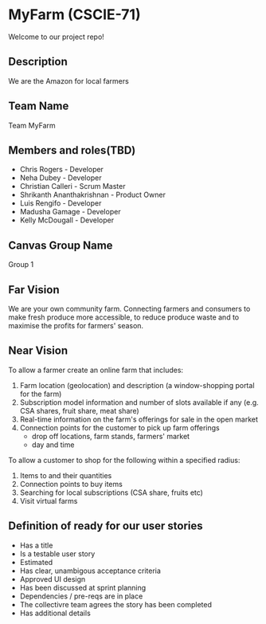 # MyFarm (CSCIE-71)
Welcome to our project repo!

## Description
We are the Amazon for local farmers

## Team Name
Team MyFarm

## Members and roles(TBD)
* Chris Rogers - Developer
* Neha Dubey - Developer
* Christian Calleri - Scrum Master
* Shrikanth Ananthakrishnan - Product Owner
* Luis Rengifo - Developer
* Madusha Gamage - Developer
* Kelly McDougall - Developer

## Canvas Group Name
Group 1

## Far Vision
We are your own community farm. Connecting farmers and consumers to make fresh produce more accessible, to reduce produce waste and to maximise the profits for farmers' season. 

## Near Vision
To allow a farmer create an online farm that includes:
1. Farm location (geolocation) and description (a window-shopping portal for the farm)
2. Subscription model information and number of slots available if any (e.g. CSA shares, fruit share, meat share)
3. Real-time information on the farm's offerings for sale in the open market
4. Connection points for the customer to pick up farm offerings 
    - drop off locations, farm stands, farmers' market
    - day and time

To allow a customer to shop for the following within a specified radius:
1. Items to and their quantities
2. Connection points to buy items
3. Searching for local subscriptions (CSA share, fruits etc)
4. Visit virtual farms

## Definition of ready for our user stories
- Has a title
- Is a testable user story
- Estimated
- Has clear, unambigous acceptance criteria
- Approved UI design
- Has been discussed at sprint planning
- Dependencies / pre-reqs are in place
- The collectivre team agrees the story has been completed
- Has additional details
